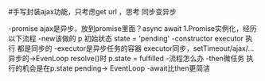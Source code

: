 #手写封装ajax功能，只考虑get url ，思考 同步变异步 

-promise
    ajax是异步，放到promise里面？async await
    1.Promise实例化，经历以下流程
        -new该做的 p 初始状态 state = 'pending'
        -constructor executor 执行
        都是同步的
        -executor是异步任务的容器
            executor同步，setTimeout/ajax/...异步的->EvenLoop
            resolve()时 p.state = fulfilled
        -流程怎么办
            -then微任务 执行的机会是在p.state pending-> EventLoop
            -await比then更简洁
